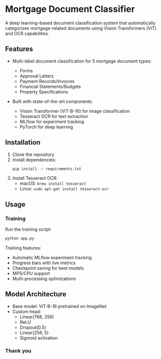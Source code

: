 # Mortgage Document Classifier

A deep learning-based document classification system that automatically categorizes mortgage-related documents using Vision Transformers (ViT) and OCR capabilities.

## Features

- Multi-label document classification for 5 mortgage document types:
  - Forms
  - Approval Letters
  - Payment Records/Invoices
  - Financial Statements/Budgets
  - Property Specifications

- Built with state-of-the-art components:
  - Vision Transformer (ViT-B-16) for image classification
  - Tesseract OCR for text extraction
  - MLflow for experiment tracking
  - PyTorch for deep learning


## Installation

1. Clone the repository
2. Install dependencies:
   ```bash
   pip install -r requirements.txt
   ```
3. Install Tesseract OCR:
   - macOS: `brew install tesseract`
   - Linux: `sudo apt-get install tesseract-ocr`

## Usage

### Training

Run the training script:

```bash
python app.py
```

Training features:
- Automatic MLflow experiment tracking
- Progress bars with live metrics
- Checkpoint saving for best models
- MPS/CPU support
- Multi-processing optimizations

## Model Architecture

- Base model: ViT-B-16 pretrained on ImageNet
- Custom head:
  - Linear(768, 256)
  - ReLU
  - Dropout(0.5)
  - Linear(256, 5)
  - Sigmoid activation

### Thank you